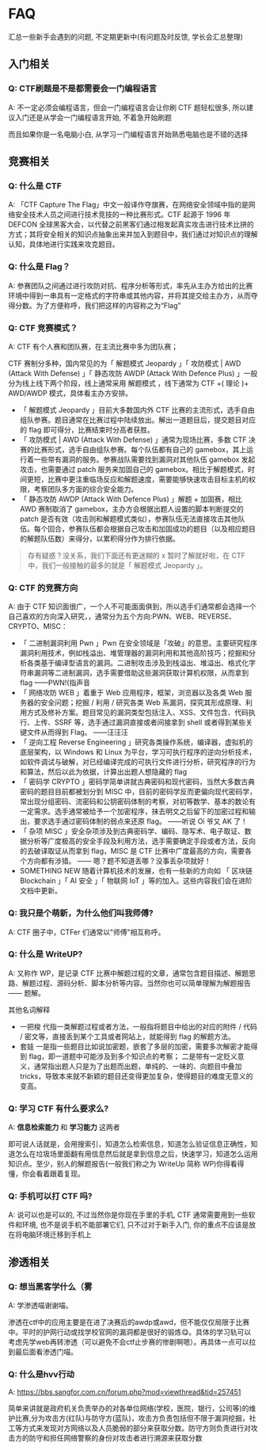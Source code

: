 # FAQ

汇总一些新手会遇到的问题, 不定期更新中(有问题及时反馈, 学长会汇总整理)

## 入门相关

### Q: CTF刷题是不是都需要会一门编程语言

A: 不一定必须会编程语言，但会一门编程语言会让你刷 CTF 题轻松很多, 所以建议入门还是从学会一门编程语言开始, 不着急开始刷题

而且如果你是一名电脑小白, 从学习一门编程语言开始熟悉电脑也是不错的选择

## 竞赛相关

### Q: 什么是 CTF

A: 「CTF Capture The Flag」中文一般译作夺旗赛，在网络安全领域中指的是网络安全技术人员之间进行技术竞技的一种比赛形式。CTF 起源于 1996 年 DEFCON 全球黑客大会，以代替之前黑客们通过相发起真实攻击进行技术比拼的方式；其将安全相关的知识点抽象出来并加入到题目中，我们通过对知识点的理解认知，具体地进行实践来攻克题目。

### Q: 什么是 Flag？

A: 参赛团队之间通过进行攻防对抗、程序分析等形式，率先从主办方给出的比赛环境中得到一串具有一定格式的字符串或其他内容，并将其提交给主办方，从而夺得分数。为了方便称呼，我们把这样的内容称之为“Flag”

### Q: CTF 竞赛模式？

A: CTF 有个人赛和团队赛，在主流比赛中多为团队赛；

CTF 赛制分多种，国内常见的为「 解题模式 Jeopardy 」「 攻防模式 | AWD (Attack With Defense) 」「 静态攻防 AWDP (Attack With Defence Plus) 」一般分为线上线下两个阶段，线上通常采用 解题模式 ，线下通常为 CTF +( 理论 )+ AWD/AWDP 模式，具体看主办方安排。

- 「 解题模式 Jeopardy 」目前大多数国内外 CTF 比赛的主流形式，选手自由组队参赛。题目通常在比赛过程中陆续放出。解出一道题目后，提交题目对应的 flag 即可得分，比赛结束时分高者获胜。
- 「 攻防模式 | AWD (Attack With Defense) 」通常为现场比赛，多数 CTF 决赛的比赛形式，选手自由组队参赛。每个队伍都有自己的 gamebox，其上运行着一些带有漏洞的服务。参赛战队需要找到漏洞对其他队伍 gamebox 发起攻击，也需要通过 patch 服务来加固自己的 gamebox。相比于解题模式，时间更短，比赛中更注重临场反应和解题速度，需要能够快速攻击目标主机的权限，考察团队多方面的综合安全能力。
- 「 静态攻防 AWDP (Attack With Defence Plus) 」解题 + 加固赛，相比 AWD 赛制取消了 gamebox，主办方会根据出题人设置的脚本判断提交的 patch 是否有效（攻击则和解题模式类似），参赛队伍无法直接攻击其他队伍。每个回合，参赛队伍都会根据自己攻击和加固成功的题目（以及相应题目的解题队伍数）来得分，以累积得分作为排行依据。

> 存有疑惑？没关系，我们下面还有更迷糊的 x 暂时了解就好啦，在 CTF 中，我们一般接触的最多的就是「 解题模式 Jeopardy 」。

### Q: CTF 的竞赛方向

A: 由于 CTF 知识面很广，一个人不可能面面俱到，所以选手们通常都会选择一个自己喜欢的方向深入研究，，通常分为五个方向:PWN、WEB、REVERSE、CRYPTO、MISC：

- 「 二进制漏洞利用 Pwn 」Pwn 在安全领域是「攻破」的意思。主要研究程序漏洞利用技术，例如栈溢出、堆管理器的漏洞利用和其他高阶技巧；挖掘和分析各类基于编译型语言的漏洞。二进制攻击涉及到栈溢出、堆溢出、格式化字符串漏洞等二进制漏洞，选手需要借助这些漏洞获取计算机权限，从而拿到 flag ——PWN!(指声音
- 「 网络攻防 WEB 」着重于 Web 应用程序，框架，浏览器以及各类 Web 服务器的安全问题；挖掘 / 利用 / 研究各类 Web 系漏洞，探究其形成原理、利用方式及修补方案。题目常见的漏洞类型包括注入、XSS、文件包含、代码执行、上传、SSRF 等，选手通过漏洞直接或者间接拿到 shell 或者得到某些关键文件从而得到 Flag。 ——汪汪汪
- 「 逆向工程 Reverse Engineering 」研究各类操作系统，编译器，虚拟机的底层架构，以 Windows 和 Linux 为平台，学习可执行程序的逆向分析技术，如软件调试与破解，对已经编译完成的可执行文件进行分析，研究程序的行为和算法，然后以此为依据，计算出出题人想隐藏的 flag 
- 「 密码学 CRYPTO 」密码学简单讲就古典密码和现代密码，当然大多数古典密码的题目目前都被划分到 MISC 中，目前的密码学反而更偏向现代密码学，常出现分组密码、流密码和公钥密码体制的考察，对初等数学、基本的数论有一定需求。选手通常被给予一个加密程序，抹去明文之后留下的加密过程和输出，要求选手通过密码体制的弱点来还原 flag。 ——听说 Oi 爷又 AK 了！
- 「 杂项 MISC 」安全杂项涉及到古典密码学、编码、隐写术、电子取证、数据分析等广度极高的安全手段及利用方法，选手需要确定手段或者方法，反向的去破译取证从而拿到 flag，MISC 是 CTF 比赛中广度最高的方向，需要各个方向都有涉猎。 —— 嗯？题不知道丢哪？没事丢杂项就好！
- SOMETHING NEW 随着计算机技术的发展，也有一些新的方向如 「 区块链 Blockchain 」「 AI 安全 」「 物联网 IoT 」等的加入。这些内容我们会在进阶文档中更新。

### Q: 我只是个萌新，为什么他们叫我师傅?

A: CTF 圈子中，CTFer 们通常以"师傅"相互称呼。

### Q: 什么是 WriteUP?

A: 又称作 WP，是记录 CTF 比赛中解题过程的文章，通常包含题目描述、解题思路、解题过程、源码分析、脚本分析等内容。当然你也可以简单理解为解题报告 —— 题解。

其他名词解释

- 一把梭 代指一类解题过程或者方法，一般指将题目中给出的对应的附件 / 代码 / 密文等，直接丢到某个工具或者网站上，就能得到 flag 的解题方法。
- 套娃 一是指一些题目比如说加密题，嵌套了多层的加密，需要多次解密才能得到 flag，即一道题中可能涉及到多个知识点的考察； 二是带有一定贬义意义，通常指出题人只是为了出题而出题，单纯的、一味的、向题目中叠加 tricks，导致本来就不新颖的题目还变得更加复杂，使得题目的难度无意义的变高。

### Q: 学习 CTF 有什么要求么?

A: **信息检索能力** 和 **学习能力** 这两者

即可说人话就是，会用搜索引，知道怎么检索信息，知道怎么验证信息正确性，知道怎么在垃圾场里面翻有用信息然后就是拿到信息之后，快速学习，知道怎么运用知识点。至少，别人的解题报告(一般我们称之为 WriteUp 简称 WP)你得看得懂，你会看着跟着复现。

### Q: 手机可以打 CTF 吗?

A: 说可以也是可以的, 不过当然你是你现在手里的手机, CTF 通常需要用到一些软件和环境, 也不是说手机不能部署它们, 只不过对于新手入门, 你的重点不应该是放在将电脑环境迁移到手机上

## 渗透相关

### Q: 想当黑客学什么（雾

A: 学渗透喵谢谢喵。

渗透在ctf中的应用主要是在进了决赛后的awdp或awd，但不能仅仅局限于比赛中。平时的护网行动或找学校官网的漏洞都是很好的锻炼😋。具体的学习轨可以考虑先学web再转渗透（可以避免不会ctf止步赛的惨剧啊嗯）。再具体一点可以拉到最后面看渗透门喵。

### Q: 什么是hvv行动

A: https://bbs.sangfor.com.cn/forum.php?mod=viewthread&tid=257451

简单来讲就是政府机关负责举办的对各单位网络(学校，医院，银行，公司等)的维护比赛,分为攻击方(红队)与防守方(蓝队)，攻击方负责包括但不限于漏洞挖掘，社工等方式来发现对方网络以及人员脆弱的部分来获取分数。防守方则负责进行对攻击方的防守和担任网络警察的身份对攻击者进行溯源来获取分数
